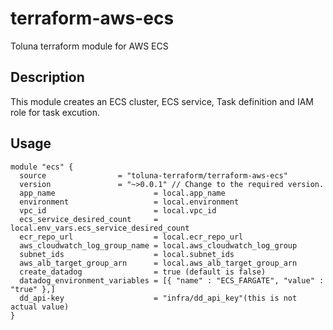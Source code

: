 # terraform-aws-ecs
Toluna terraform module for AWS ECS

## Description
This module creates an ECS cluster, ECS service, Task definition and IAM role for task excution.

## Usage
```hcl
module "ecs" {
  source                = "toluna-terraform/terraform-aws-ecs"
  version               = "~>0.0.1" // Change to the required version.
  app_name                      = local.app_name
  environment                   = local.environment
  vpc_id                        = local.vpc_id
  ecs_service_desired_count     = local.env_vars.ecs_service_desired_count
  ecr_repo_url                  = local.ecr_repo_url
  aws_cloudwatch_log_group_name = local.aws_cloudwatch_log_group
  subnet_ids                    = local.subnet_ids
  aws_alb_target_group_arn      = local.aws_alb_target_group_arn
  create_datadog                = true (default is false)
  datadog_environment_variables = [{ "name" : "ECS_FARGATE", "value" : "true" },]
  dd_api-key                    = "infra/dd_api_key"(this is not actual value)
}
```